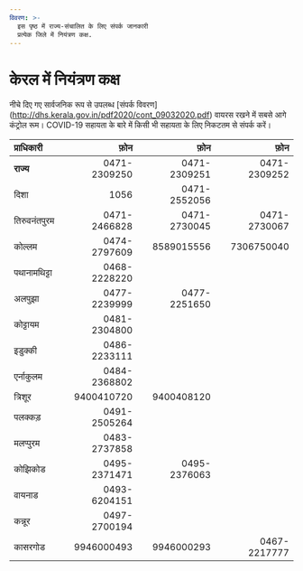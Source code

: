 ```yaml
---
विवरण: >-
  इस पृष्ठ में राज्य-संचालित के लिए संपर्क जानकारी 
  प्रत्येक जिले में नियंत्रण कक्ष.
---
```


# केरल में नियंत्रण कक्ष

नीचे दिए गए सार्वजनिक रूप से उपलब्ध [संपर्क विवरण] (http://dhs.kerala.gov.in/pdf2020/cont_09032020.pdf) वायरस रखने में सबसे आगे कंट्रोल रूम। COVID-19 सहायता के बारे में किसी भी सहायता के लिए निकटतम से संपर्क करें।

| प्राधिकारी | फ़ोन | फ़ोन | फ़ोन |
| :--- | ---: | ---: | ---: |
| **राज्य** | 0471-2309250 | 0471-2309251 | 0471-2309252 |
| दिशा | 1056 | 0471-2552056 |  |
| तिरुवनंतपुरम | 0471-2466828 | 0471-2730045 | 0471-2730067 |
| कोल्लम | 0474-2797609 | 8589015556 | 7306750040 |
| पथानामथिट्टा | 0468-2228220 |  |  |
| अलपुझा | 0477-2239999 | 0477-2251650 |  |
| कोट्टायम | 0481-2304800 |  |  |
| इडुक्की | 0486-2233111 |  |  |
| एर्नाकुलम | 0484-2368802 |  |  |
| त्रिशूर | 9400410720 | 9400408120 |  |
| पलक्कड़ | 0491-2505264 |  |  |
| मलप्पुरम | 0483-2737858 |  |  |
| कोझिकोड | 0495-2371471 | 0495-2376063 |  |
| वायनाड | 0493-6204151 |  |  |
| कन्नूर | 0497-2700194 |  |  |
| कासरगोड | 9946000493 | 9946000293 | 0467-2217777 |

